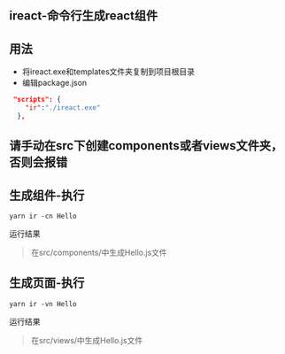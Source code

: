 ## ireact-命令行生成react组件
## 用法
- 将ireact.exe和templates文件夹复制到项目根目录
- 编辑package.json
```json
 "scripts": {
    "ir":"./ireact.exe"
  },
```
## 请手动在src下创建components或者views文件夹，否则会报错
## 生成组件-执行
```
yarn ir -cn Hello
```
运行结果

>在src/components/中生成Hello.js文件
## 生成页面-执行
```
yarn ir -vn Hello
```
运行结果

>在src/views/中生成Hello.js文件

